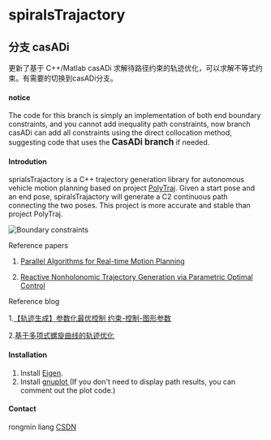 # spiralsTrajactory

## 分支 casADi
更新了基于 C++/Matlab casADi 求解待路径约束的轨迹优化，可以求解不等式约束。有需要的切换到casADi分支。

#### **notice**
The code for this branch is simply an implementation of both end boundary constraints, and you cannot add inequality path constraints, now branch casADi can add all constraints using the direct collocation method, suggesting code that uses the <big>**CasADi branch**</big> if needed.


#### Introdution
sprialsTrajactory is a C++ trajectory generation library for autonomous vehicle motion planning based on project [PolyTraj](https://github.com/jsford/PolyTraj). Given a start pose and an end pose, spiralsTrajactory will generate a C2 continuous path connecting the two poses.  This project is more accurate and stable than project PolyTraj.

![Boundary constraints](https://images.gitee.com/uploads/images/2021/0627/203137_e8c98373_7770520.png "屏幕截图.png")


Reference papers
1. [Parallel Algorithms for Real-time Motion Planning](https://www.ri.cmu.edu/pub_files/2011/7/mcnaughton-thesis.pdf)

2. [Reactive Nonholonomic Trajectory Generation via Parametric Optimal Control](https://journals.sagepub.com/doi/10.1177/02783649030227008)

Reference blog

1.[【轨迹生成】参数化最优控制 约束-控制-图形参数](https://blog.csdn.net/Neo11111/article/details/105960645/?utm_medium=distribute.pc_relevant.none-task-blog-baidujs_title-0&spm=1001.2101.3001.4242)

2.[基于多项式螺旋曲线的轨迹优化](https://blog.csdn.net/github_39582118/article/details/117754864?spm=1001.2014.3001.5501)

#### Installation
1. Install [Eigen](https://eigen.tuxfamily.org/dox/GettingStarted.html).
2. Install [gnuplot ](http://www.gnuplot.info/download.html)(If you don't need to display path results, you can comment out the plot code.)

#### Contact
rongmin liang
[CSDN ](https://blog.csdn.net/github_39582118?spm=1001.2101.3001.5343)

